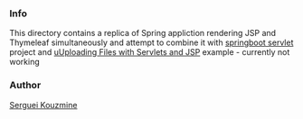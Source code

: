 ### Info

This directory contains a replica of Spring appliction rendering JSP and Thymeleaf simultaneously and attempt to combine it with [springboot servlet](https://github.com/redirect-404/springbootservlet) project 
and [uUploading Files with Servlets and JSP](https://www.baeldung.com/upload-file-servlet) example - currently not working
### Author
[Serguei Kouzmine](kouzmine_serguei@yahoo.com)
